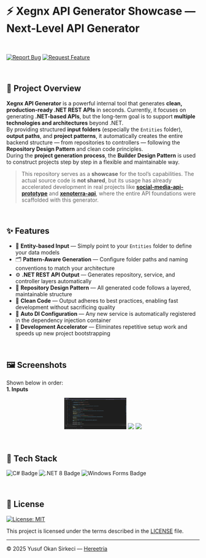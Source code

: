 # ⚡ Xegnx API Generator Showcase — Next-Level API Generator

<br>

[![Report Bug](https://img.shields.io/badge/🐛_Report_Bug-red?style=for-the-badge)](../../issues/new?labels=bug)
[![Request Feature](https://img.shields.io/badge/✨_Request_Feature-blue?style=for-the-badge)](../../issues/new?labels=enhancement)

<br>

## 📌 Project Overview

**Xegnx API Generator** is a powerful internal tool that generates **clean, production-ready .NET REST APIs** in seconds. Currently, it focuses on generating **.NET-based APIs**, but the long-term goal is to support **multiple technologies and architectures** beyond .NET.  
By providing structured **input folders** (especially the `Entities` folder), **output paths**, and **project patterns**, it automatically creates the entire backend structure — from repositories to controllers — following the **Repository Design Pattern** and clean code principles.  
During the **project generation process**, the **Builder Design Pattern** is used to construct projects step by step in a flexible and maintainable way.

> This repository serves as a **showcase** for the tool’s capabilities. The actual source code is **not shared**, but its usage has already accelerated development in real projects like [**social-media-api-prototype**](https://github.com/Hereetria/social-media-api-prototype) and [**xenoterra-api**](https://github.com/Hereetria/xenoterra-api), where the entire API foundations were scaffolded with this generator.

<br>

## ✨ Features

- 🧠 **Entity-based Input** — Simply point to your `Entities` folder to define your data models  
- 🗂️ **Pattern-Aware Generation** — Configure folder paths and naming conventions to match your architecture  
- ⚙️ **.NET REST API Output** — Generates repository, service, and controller layers automatically  
- 🧱 **Repository Design Pattern** — All generated code follows a layered, maintainable structure  
- 🧼 **Clean Code** — Output adheres to best practices, enabling fast development without sacrificing quality  
- 🔧 **Auto DI Configuration** — Any new service is automatically registered in the dependency injection container  
- 🚀 **Development Accelerator** — Eliminates repetitive setup work and speeds up new project bootstrapping

<br>

## 🖼️ Screenshots
Shown below in order:  
**1. Inputs**

<p align="center">
  <img src="./docs/screenshots/inputs.png" width="32%">
  <img src="https://upload.wikimedia.org/wikipedia/commons/c/ce/Transparent.gif" width="32%">
  <img src="https://upload.wikimedia.org/wikipedia/commons/c/ce/Transparent.gif" width="32%">
</p>

<br>

## 🧰 Tech Stack

<p>
  <img src="https://img.shields.io/badge/C%23-239120?style=for-the-badge&logo=csharp&logoColor=white" alt="C# Badge" height="32" />
  <img src="https://img.shields.io/badge/.NET_8-512BD4?style=for-the-badge&logo=dotnet&logoColor=white" alt=".NET 8 Badge" height="32" />
  <img src="https://img.shields.io/badge/Windows_Forms-0078D6?style=for-the-badge&logo=windows&logoColor=white" alt="Windows Forms Badge" height="32" />
</p>



<br>

## 📜 License

[![License: MIT](https://img.shields.io/badge/License-MIT-blue.svg)](LICENSE)

This project is licensed under the terms described in the [LICENSE](./LICENSE) file.

---

© 2025 Yusuf Okan Sirkeci — [Hereetria](https://github.com/Hereetria)
